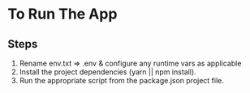 # To Run The App
## Steps
1. Rename env.txt => .env & configure any runtime vars as applicable
2. Install the project dependencies (yarn || npm install).
3. Run the appropriate script from the package.json project file.